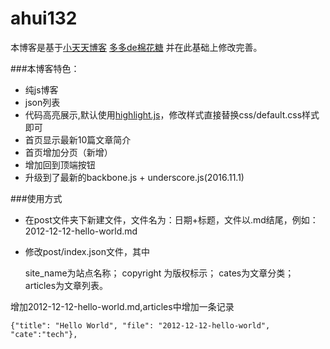 # ahui132

本博客是基于[小天天博客](https://github.com/onlytiancai/xiaotiantian)
[多多de棉花糖](http://hugcoday.github.com)
并在此基础上修改完善。

###本博客特色：

* 纯js博客
* json列表
* 代码高亮展示,默认使用[highlight.js](http://softwaremaniacs.org/soft/highlight/en/)，修改样式直接替换css/default.css样式即可
* 首页显示最新10篇文章简介
* 首页增加分页（新增）
* 增加回到顶端按钮
* 升级到了最新的backbone.js + underscore.js(2016.11.1)


###使用方式

* 在post文件夹下新建文件，文件名为：日期+标题，文件以.md结尾，例如：2012-12-12-hello-world.md

* 修改post/index.json文件，其中

	site_name为站点名称；
	copyright 为版权标示；
	cates为文章分类；
	articles为文章列表。


增加2012-12-12-hello-world.md,articles中增加一条记录

	{"title": "Hello World", "file": "2012-12-12-hello-world", "cate":"tech"},

